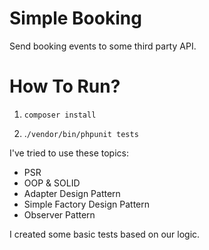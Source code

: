 # Simple Booking

Send booking events to some third party API.

# How To Run?

1) `composer install`


2) .`/vendor/bin/phpunit tests`

I've tried to use these topics:

- PSR
- OOP & SOLID
- Adapter Design Pattern
- Simple Factory Design Pattern
- Observer Pattern

I created some basic tests based on our logic.